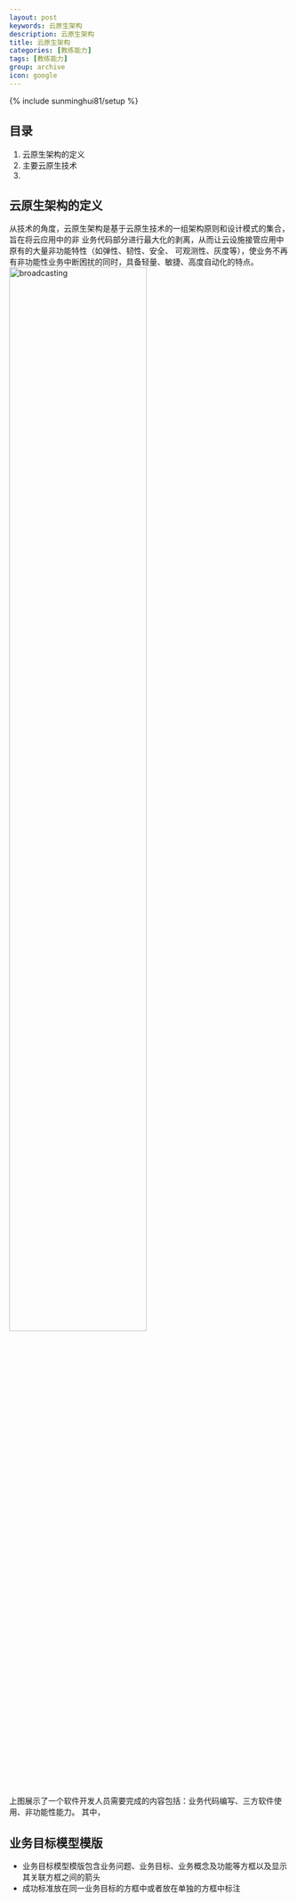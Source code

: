 ```yaml
---
layout: post
keywords: 云原生架构
description: 云原生架构
title: 云原生架构
categories: [教练能力]
tags: [教练能力]
group: archive
icon: google
---
```

{% include sunminghui81/setup %}


## 目录  
1. 云原生架构的定义
2. 主要云原生技术
3. 
 
## 云原生架构的定义
从技术的角度，云原生架构是基于云原生技术的一组架构原则和设计模式的集合，旨在将云应用中的非
业务代码部分进行最大化的剥离，从而让云设施接管应用中原有的大量非功能特性（如弹性、韧性、安全、
可观测性、灰度等），使业务不再有非功能性业务中断困扰的同时，具备轻量、敏捷、高度自动化的特点。
<img src="/image/RML/图.png" alt="broadcasting" width="70%" height="70%"/>


上图展示了一个软件开发人员需要完成的内容包括：业务代码编写、三方软件使用、非功能性能力。
其中，

## 业务目标模型模版
- 业务目标模型模版包含业务问题、业务目标、业务概念及功能等方框以及显示其关联方框之间的箭头
- 成功标准放在同一业务目标的方框中或者放在单独的方框中标注
